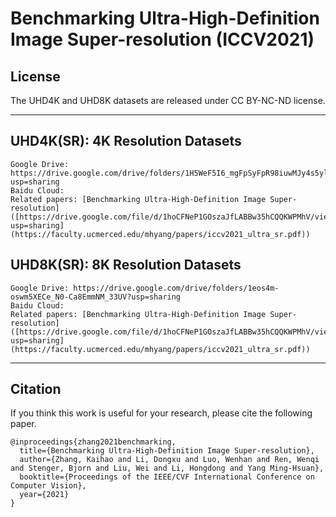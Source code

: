 # Benchmarking Ultra-High-Definition Image Super-resolution (ICCV2021)



## License

The UHD4K and UHD8K datasets are released under CC BY-NC-ND license.

****

## UHD4K(SR): 4K Resolution Datasets


```
Google Drive: https://drive.google.com/drive/folders/1H5WeF5I6_mgFpSyFpR98iuwMJy4s5ylR?usp=sharing
Baidu Cloud:
Related papers: [Benchmarking Ultra-High-Definition Image Super-resolution]([https://drive.google.com/file/d/1hoCFNeP1GOszaJfLABBw35hCQQKWPMhV/view?usp=sharing](https://faculty.ucmerced.edu/mhyang/papers/iccv2021_ultra_sr.pdf))
```

## UHD8K(SR): 8K Resolution Datasets


```
Google Drive: https://drive.google.com/drive/folders/1eos4m-oswm5XECe_N0-Ca8EmmNM_33UV?usp=sharing
Baidu Cloud:
Related papers: [Benchmarking Ultra-High-Definition Image Super-resolution]([https://drive.google.com/file/d/1hoCFNeP1GOszaJfLABBw35hCQQKWPMhV/view?usp=sharing](https://faculty.ucmerced.edu/mhyang/papers/iccv2021_ultra_sr.pdf))
```



****

## Citation
If you think this work is useful for your research, please cite the following paper.

```
@inproceedings{zhang2021benchmarking,
  title={Benchmarking Ultra-High-Definition Image Super-resolution},
  author={Zhang, Kaihao and Li, Dongxu and Luo, Wenhan and Ren, Wenqi and Stenger, Bjorn and Liu, Wei and Li, Hongdong and Yang Ming-Hsuan},
  booktitle={Proceedings of the IEEE/CVF International Conference on Computer Vision},
  year={2021}
}
```


















